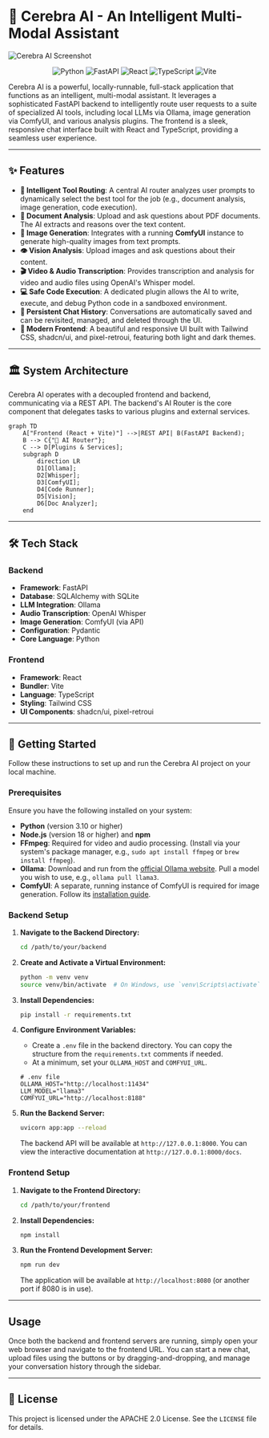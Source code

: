 # 🤖 Cerebra AI - An Intelligent Multi-Modal Assistant

![Cerebra AI Screenshot](https://raw.githubusercontent.com/NemesisWaVe/Cerebra-AI/frontend/assets/Cerebra-Screenshot.png)

<p align="center">
  <img alt="Python" src="https://img.shields.io/badge/Python-3776AB?style=for-the-badge&logo=python&logoColor=white"/>
  <img alt="FastAPI" src="https://img.shields.io/badge/FastAPI-009688?style=for-the-badge&logo=fastapi&logoColor=white"/>
  <img alt="React" src="https://img.shields.io/badge/React-61DAFB?style=for-the-badge&logo=react&logoColor=black"/>
  <img alt="TypeScript" src="https://img.shields.io/badge/TypeScript-3178C6?style=for-the-badge&logo=typescript&logoColor=white"/>
  <img alt="Vite" src="https://img.shields.io/badge/Vite-646CFF?style=for-the-badge&logo=vite&logoColor=white"/>
</p>

Cerebra AI is a powerful, locally-runnable, full-stack application that functions as an intelligent, multi-modal assistant. It leverages a sophisticated FastAPI backend to intelligently route user requests to a suite of specialized AI tools, including local LLMs via Ollama, image generation via ComfyUI, and various analysis plugins. The frontend is a sleek, responsive chat interface built with React and TypeScript, providing a seamless user experience.

---

## ✨ Features

- **🧠 Intelligent Tool Routing**: A central AI router analyzes user prompts to dynamically select the best tool for the job (e.g., document analysis, image generation, code execution).
- **📄 Document Analysis**: Upload and ask questions about PDF documents. The AI extracts and reasons over the text content.
- **🎨 Image Generation**: Integrates with a running **ComfyUI** instance to generate high-quality images from text prompts.
- **👁️ Vision Analysis**: Upload images and ask questions about their content.
- **🎬 Video & Audio Transcription**: Provides transcription and analysis for video and audio files using OpenAI's Whisper model.
- **💻 Safe Code Execution**: A dedicated plugin allows the AI to write, execute, and debug Python code in a sandboxed environment.
- **💾 Persistent Chat History**: Conversations are automatically saved and can be revisited, managed, and deleted through the UI.
- **🎨 Modern Frontend**: A beautiful and responsive UI built with Tailwind CSS, shadcn/ui, and pixel-retroui, featuring both light and dark themes.

---

## 🏛️ System Architecture

Cerebra AI operates with a decoupled frontend and backend, communicating via a REST API. The backend's AI Router is the core component that delegates tasks to various plugins and external services.

```mermaid
graph TD
    A["Frontend (React + Vite)"] -->|REST API| B(FastAPI Backend);
    B --> C{"🧠 AI Router"};
    C --> D[Plugins & Services];
    subgraph D
        direction LR
        D1[Ollama];
        D2[Whisper];
        D3[ComfyUI];
        D4[Code Runner];
        D5[Vision];
        D6[Doc Analyzer];
    end
```
---

## 🛠️ Tech Stack

### Backend
- **Framework**: FastAPI
- **Database**: SQLAlchemy with SQLite
- **LLM Integration**: Ollama
- **Audio Transcription**: OpenAI Whisper
- **Image Generation**: ComfyUI (via API)
- **Configuration**: Pydantic
- **Core Language**: Python

### Frontend
- **Framework**: React
- **Bundler**: Vite
- **Language**: TypeScript
- **Styling**: Tailwind CSS
- **UI Components**: shadcn/ui, pixel-retroui

---

## 🚀 Getting Started

Follow these instructions to set up and run the Cerebra AI project on your local machine.

### Prerequisites

Ensure you have the following installed on your system:
- **Python** (version 3.10 or higher)
- **Node.js** (version 18 or higher) and **npm**
- **FFmpeg**: Required for video and audio processing. (Install via your system's package manager, e.g., `sudo apt install ffmpeg` or `brew install ffmpeg`).
- **Ollama**: Download and run from the [official Ollama website](https://ollama.com/). Pull a model you wish to use, e.g., `ollama pull llama3`.
- **ComfyUI**: A separate, running instance of ComfyUI is required for image generation. Follow its [installation guide](https://github.com/comfyanonymous/ComfyUI).

### Backend Setup

1.  **Navigate to the Backend Directory:**
    ```bash
    cd /path/to/your/backend
    ```

2.  **Create and Activate a Virtual Environment:**
    ```bash
    python -m venv venv
    source venv/bin/activate  # On Windows, use `venv\Scripts\activate`
    ```

3.  **Install Dependencies:**
    ```bash
    pip install -r requirements.txt
    ```

4.  **Configure Environment Variables:**
    - Create a `.env` file in the backend directory. You can copy the structure from the `requirements.txt` comments if needed.
    - At a minimum, set your `OLLAMA_HOST` and `COMFYUI_URL`.
    ```env
    # .env file
    OLLAMA_HOST="http://localhost:11434"
    LLM_MODEL="llama3" 
    COMFYUI_URL="http://localhost:8188"
    ```

5.  **Run the Backend Server:**
    ```bash
    uvicorn app:app --reload
    ```
    The backend API will be available at `http://127.0.0.1:8000`. You can view the interactive documentation at `http://127.0.0.1:8000/docs`.

### Frontend Setup

1.  **Navigate to the Frontend Directory:**
    ```bash
    cd /path/to/your/frontend
    ```

2.  **Install Dependencies:**
    ```bash
    npm install
    ```

3.  **Run the Frontend Development Server:**
    ```bash
    npm run dev
    ```
    The application will be available at `http://localhost:8080` (or another port if 8080 is in use).

---

## Usage

Once both the backend and frontend servers are running, simply open your web browser and navigate to the frontend URL. You can start a new chat, upload files using the buttons or by dragging-and-dropping, and manage your conversation history through the sidebar.

---

## 📜 License

This project is licensed under the APACHE 2.0 License. See the `LICENSE` file for details.
